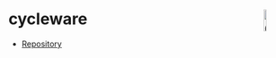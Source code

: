 # cycleware <img src="https://elec42.github.io/images/cycleware/logoBot.png" alt="Cycleware Logo" width="10%" height="10%" align=right>

* [Repository](https://github.com/Elec42/cycleware/)
